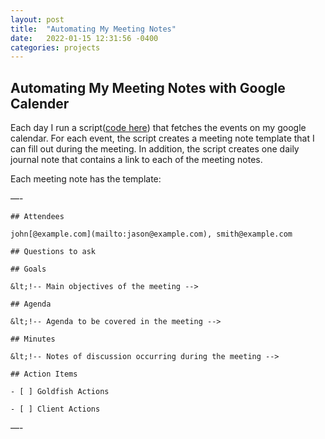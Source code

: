 ```yaml
---
layout: post
title:  "Automating My Meeting Notes"
date:   2022-01-15 12:31:56 -0400
categories: projects
---
```



## Automating My Meeting Notes with Google Calender

Each day I run a script([code here](https://github.com/jbamford/google-calander-dendron)) that fetches the events on my google calendar. For each event, the script creates a meeting note template that I can fill out during the meeting. In addition, the script creates one daily journal note that contains a link to each of the meeting notes. 

Each meeting note has the template:

—-
```
## Attendees

john[@example.com](mailto:jason@example.com), smith@example.com

## Questions to ask

## Goals

&lt;!-- Main objectives of the meeting -->

## Agenda

&lt;!-- Agenda to be covered in the meeting -->

## Minutes

&lt;!-- Notes of discussion occurring during the meeting -->

## Action Items

- [ ] Goldfish Actions

- [ ] Client Actions
```
—-
